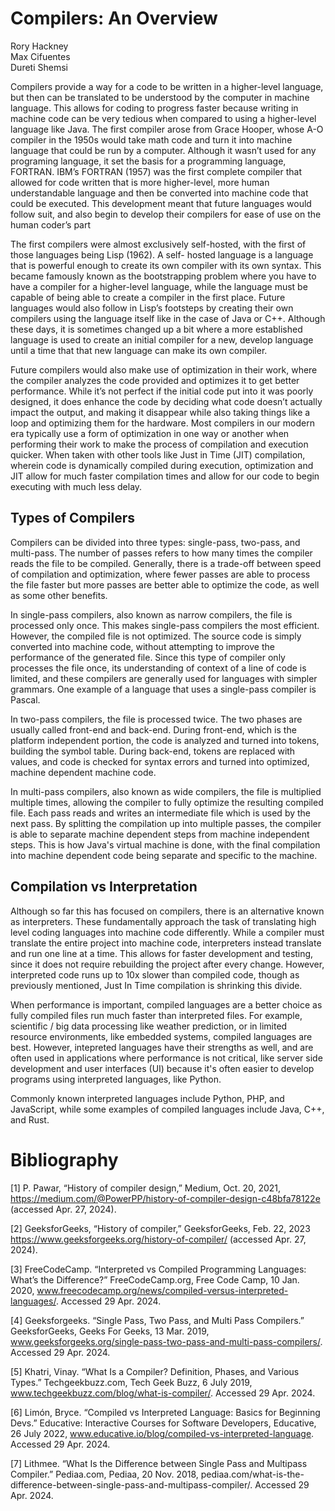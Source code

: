 # Compilers: An Overview

Rory Hackney  
Max Cifuentes  
Dureti Shemsi  



Compilers provide a way for a code to be written in a higher-level language, but then can be translated to be  understood by the computer in machine language. This allows for coding to progress faster because writing in machine  code can be very tedious when compared to using a higher-level language like Java. The first compiler arose from Grace   Hooper, whose A-O compiler in the 1950s would take math code and turn it into machine language that could be run by a   computer. Although it wasn’t used for any programing language, it set the basis for a programming language, FORTRAN.   IBM’s FORTRAN (1957) was the first complete compiler that allowed for code written that is more higher-level, more human   understandable language and then be converted into machine code that could be executed. This development meant that  future languages would follow suit, and also begin to develop their compilers for ease of use on the human coder’s  part   


The first compilers were almost exclusively self-hosted, with the first of those languages being Lisp (1962). A self-  hosted language is a language that is powerful enough to create its own compiler with its own syntax. This became famously known as the bootstrapping problem where you have to have a compiler for a higher-level language, while the  language must be capable of being able to create a compiler in the first place. Future languages would also follow in Lisp’s  footsteps by creating their own compilers using the language itself like in the case of Java or C++. Although these days, it is    sometimes changed up a bit where a more established language is used to create an initial compiler for a new, develop  language until a time that that new language can make its own compiler.   

Future compilers would also make use of optimization in their work, where the compiler analyzes the code provided  and optimizes it to get better performance. While it’s not perfect if the initial code put into it was poorly designed, it does   enhance the code by deciding what code doesn’t actually impact  the output, and making it disappear while also taking  things like a loop and optimizing them for the hardware. Most compilers in our modern era typically use a form of  optimization in one way or another when performing their work to make the process of compilation and execution quicker.   When taken with other tools like Just in Time (JIT) compilation, wherein code is dynamically compiled during execution,   optimization and JIT allow for much faster compilation times and allow for our code to begin executing with much less delay. 

## Types of Compilers
Compilers can be divided into three types: single-pass, two-pass, and multi-pass. The number of passes refers to how many times
the compiler reads the file to be compiled. Generally, there is a trade-off between speed of compilation and optimization, where
fewer passes are able to process the file faster but more passes are better able to optimize the code, as well as some other benefits.

In single-pass compilers, also known as narrow compilers, the file is processed only once. This makes single-pass compilers the
most efficient. However, the compiled file is not optimized. The source code is simply converted into machine code, without attempting
to improve the performance of the generated file. Since this type of compiler only processes the file once, its understanding of
context of a line of code is limited, and these compilers are generally used for languages with simpler grammars. One example of a
language that uses a single-pass compiler is Pascal.

In two-pass compilers, the file is processed twice. The two phases are usually called front-end and back-end. During front-end,
which is the platform independent portion, the code is analyzed and turned into tokens, building the symbol table. During back-end,
tokens are replaced with values, and code is checked for syntax errors and turned into optimized, machine dependent machine code.

In multi-pass compilers, also known as wide compilers, the file is multiplied multiple times, allowing the compiler to fully optimize
the resulting compiled file. Each pass reads and writes an intermediate file which is used by the next pass. By splitting the compilation
up into multiple passes, the compiler is able to separate machine dependent steps from machine independent steps. This is how Java's
virtual machine is done, with the final compilation into machine dependent code being separate and specific to the machine.

## Compilation vs Interpretation
Although so far this has focused on compilers, there is an alternative known as interpreters. These fundamentally approach the task of
translating high level coding languages into machine code differently. While a compiler must translate the entire project into machine
code, interpreters instead translate and run one line at a time. This allows for faster development and testing, since it does not require
rebuilding the project after every change. However, interpreted code runs up to 10x slower than compiled code, though as previously mentioned,
Just In Time compilation is shrinking this divide.

When performance is important, compiled languages are a better choice as fully compiled files run much faster than interpreted files.
For example, scientific / big data processing like weather prediction, or in limited resource environments, like embedded systems,
compiled languages are best. However, intepreted languages have their strengths as well, and are often used in applications where
performance is not critical, like server side development and user interfaces (UI) because it's often easier to develop programs using
interpreted languages, like Python.

Commonly known interpreted languages include Python, PHP, and JavaScript, while some examples of compiled languages include Java, C++, and Rust.

# Bibliography

[1] P. Pawar, “History of compiler design,” Medium, Oct. 20, 2021, https://medium.com/@PowerPP/history-of-compiler-design-c48bfa78122e (accessed Apr. 27, 2024).

[2] GeeksforGeeks, “History of compiler,” GeeksforGeeks, Feb. 22, 2023 https://www.geeksforgeeks.org/history-of-compiler/ (accessed Apr. 27, 2024). 

[3] FreeCodeCamp. “Interpreted vs Compiled Programming Languages: What’s the Difference?” FreeCodeCamp.org, Free Code Camp, 10 Jan. 2020, www.freecodecamp.org/news/compiled-versus-interpreted-languages/. Accessed 29 Apr. 2024.

[4] Geeksforgeeks. “Single Pass, Two Pass, and Multi Pass Compilers.” GeeksforGeeks, Geeks For Geeks, 13 Mar. 2019, www.geeksforgeeks.org/single-pass-two-pass-and-multi-pass-compilers/. Accessed 29 Apr. 2024.

[5] Khatri, Vinay. “What Is a Compiler? Definition, Phases, and Various Types.” Techgeekbuzz.com, Tech Geek Buzz, 6 July 2019, www.techgeekbuzz.com/blog/what-is-compiler/. Accessed 29 Apr. 2024.

[6] Limón, Bryce. “Compiled vs Interpreted Language: Basics for Beginning Devs.” Educative: Interactive Courses for Software Developers, Educative, 26 July 2022, www.educative.io/blog/compiled-vs-interpreted-language. Accessed 29 Apr. 2024.

[7] Lithmee. “What Is the Difference between Single Pass and Multipass Compiler.” Pediaa.com, Pediaa, 20 Nov. 2018, pediaa.com/what-is-the-difference-between-single-pass-and-multipass-compiler/. Accessed 29 Apr. 2024.